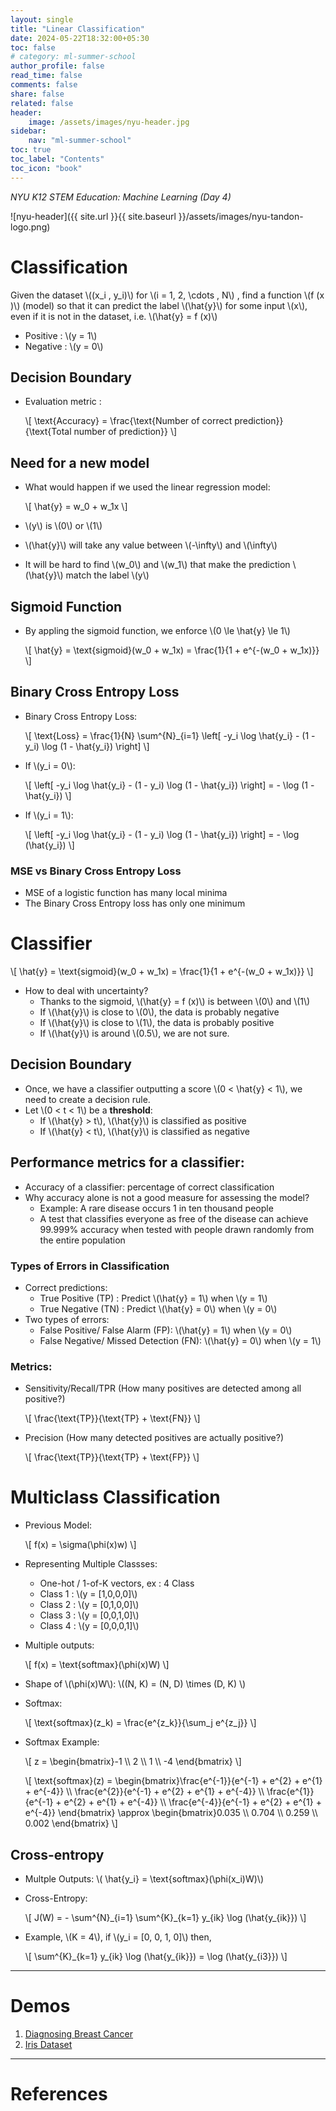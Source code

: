 ```yaml
---
layout: single
title: "Linear Classification"
date: 2024-05-22T18:32:00+05:30
toc: false
# category: ml-summer-school
author_profile: false
read_time: false
comments: false
share: false
related: false
header:
    image: /assets/images/nyu-header.jpg
sidebar:
    nav: "ml-summer-school"
toc: true
toc_label: "Contents"
toc_icon: "book"
---
```

*NYU K12 STEM Education: Machine Learning (Day 4)*

![nyu-header]({{ site.url }}{{ site.baseurl }}/assets/images/nyu-tandon-logo.png)

# Classification
Given the dataset \\((x_i , y_i)\\) for \\(i = 1, 2, \cdots , N\\) , find a function \\(f (x )\\) (model) so that it can predict the label \\(\hat{y}\\) for some input \\(x\\), even if it is not in the dataset, i.e. \\(\hat{y} = f (x)\\)

- Positive : \\(y = 1\\)
- Negative : \\(y = 0\\)

## Decision Boundary
- Evaluation metric :
    
    \\[
        \text{Accuracy} = \frac{\text{Number of correct prediction}}{\text{Total number of prediction}}
    \\]

## Need for a new model
- What would happen if we used the linear regression model:
    
    \\[
        \hat{y} = w_0 + w_1x
    \\]
- \\(y\\) is \\(0\\) or \\(1\\)
- \\(\hat{y}\\) will take any value between \\(-\infty\\) and \\(\infty\\)
- It will be hard to find \\(w_0\\) and \\(w_1\\) that make the prediction \\(\hat{y}\\) match the label \\(y\\)

## Sigmoid Function
- By appling the sigmoid function, we enforce \\(0 \le \hat{y} \le 1\\)

    \\[
        \hat{y} = \text{sigmoid}(w_0 + w_1x) = \frac{1}{1 + e^{-(w_0 + w_1x)}}
    \\]

## Binary Cross Entropy Loss
- Binary Cross Entropy Loss:

    \\[
        \text{Loss} = \frac{1}{N} \sum^{N}_{i=1} \left[ -y_i \log \hat{y_i} - (1 - y_i) \log (1 - \hat{y_i}) \right]
    \\]
- If \\(y_i = 0\\):

    \\[
        \left[ -y_i \log \hat{y_i} - (1 - y_i) \log (1 - \hat{y_i}) \right] = - \log (1 - \hat{y_i})
    \\]
- If \\(y_i = 1\\):
    
    \\[
        \left[ -y_i \log \hat{y_i} - (1 - y_i) \log (1 - \hat{y_i}) \right] = - \log (\hat{y_i})
    \\]

### MSE vs Binary Cross Entropy Loss
- MSE of a logistic function has many local minima
- The Binary Cross Entropy loss has only one minimum

# Classifier
\\[
    \hat{y} = \text{sigmoid}(w_0 + w_1x) = \frac{1}{1 + e^{-(w_0 + w_1x)}}
\\]

- How to deal with uncertainty?
    - Thanks to the sigmoid, \\(\hat{y} = f (x)\\) is between \\(0\\) and \\(1\\)
    - If \\(\hat{y}\\) is close to \\(0\\), the data is probably negative
    - If \\(\hat{y}\\) is close to \\(1\\), the data is probably positive
    - If \\(\hat{y}\\) is around \\(0.5\\), we are not sure.

## Decision Boundary
- Once, we have a classifier outputting a score \\(0 < \hat{y} < 1\\), we need to create a decision rule.
- Let \\(0 < t < 1\\) be a **threshold**:
    - If \\(\hat{y} > t\\), \\(\hat{y}\\) is classified as positive
    - If \\(\hat{y} < t\\), \\(\hat{y}\\) is classified as negative
<!-- - Add impact of threshold image here... -->

## Performance metrics for a classifier:
- Accuracy of a classifier: percentage of correct classification
- Why accuracy alone is not a good measure for assessing the model?
    - Example: A rare disease occurs 1 in ten thousand people 
    - A test that classifies everyone as free of the disease can achieve 99.999% accuracy when tested with people drawn randomly from the entire population

### Types of Errors in Classification
- Correct predictions:
    - True Positive (TP) : Predict \\(\hat{y} = 1\\) when \\(y = 1\\)
    - True Negative (TN) : Predict \\(\hat{y} = 0\\) when \\(y = 0\\)
- Two types of errors:
    - False Positive/ False Alarm (FP): \\(\hat{y} = 1\\) when \\(y = 0\\)
    - False Negative/ Missed Detection (FN): \\(\hat{y} = 0\\) when \\(y = 1\\)

### Metrics:
- Sensitivity/Recall/TPR (How many positives are detected among all positive?)

    \\[
        \frac{\text{TP}}{\text{TP} + \text{FN}}
    \\]
- Precision (How many detected positives are actually positive?)

    \\[
        \frac{\text{TP}}{\text{TP} + \text{FP}}
    \\]

# Multiclass Classification
- Previous Model: 

    \\[
        f(x) = \sigma(\phi(x)w)
    \\]
- Representing Multiple Classses:
    - One-hot / 1-of-K vectors, ex : 4 Class 
    - Class 1 : \\(y = [1,0,0,0]\\)
    - Class 2 : \\(y = [0,1,0,0]\\)
    - Class 3 : \\(y = [0,0,1,0]\\)
    - Class 4 : \\(y = [0,0,0,1]\\)
- Multiple outputs: 

    \\[
        f(x) = \text{softmax}(\phi(x)W)
    \\]
- Shape of \\(\phi(x)W\\): \\((N, K) = (N, D) \times (D, K) \\)
- Softmax:
    
    \\[
        \text{softmax}(z_k) = \frac{e^{z_k}}{\sum_j e^{z_j}}
    \\]

- Softmax Example:

    \\[
        z = \begin{bmatrix}-1 \\\ 2 \\\ 1 \\\ -4 \end{bmatrix}
    \\]

    \\[
        \text{softmax}(z) = \begin{bmatrix}\frac{e^{-1}}{e^{-1} + e^{2} + e^{1} + e^{-4}} \\\ \frac{e^{2}}{e^{-1} + e^{2} + e^{1} + e^{-4}} \\\ \frac{e^{1}}{e^{-1} + e^{2} + e^{1} + e^{-4}} \\\ \frac{e^{-4}}{e^{-1} + e^{2} + e^{1} + e^{-4}} \end{bmatrix} \approx \begin{bmatrix}0.035 \\\ 0.704 \\\ 0.259 \\\ 0.002 \end{bmatrix}
    \\]

## Cross-entropy
- Multple Outputs: \\( \hat{y_i} = \text{softmax}(\phi(x_i)W)\\)
- Cross-Entropy:
    
    \\[
        J(W) = - \sum^{N}\_{i=1} \sum^{K}\_{k=1} y\_{ik} \log (\hat{y_{ik}})
    \\]
- Example, \\(K = 4\\), if \\(y_i = [0, 0, 1, 0]\\) then,

    \\[
        \sum^{K}\_{k=1} y\_{ik} \log (\hat{y_{ik}}) = \log (\hat{y_{i3}})
    \\]

---

# Demos
1. [Diagnosing Breast Cancer](https://github.com/rugvedmhatre/NYU-ML-2024-Session-1/blob/main/day4/demo_breast_cancer.ipynb)
2. [Iris Dataset](https://github.com/rugvedmhatre/NYU-ML-2024-Session-1/blob/main/day4/demo_iris.ipynb)

---

# References